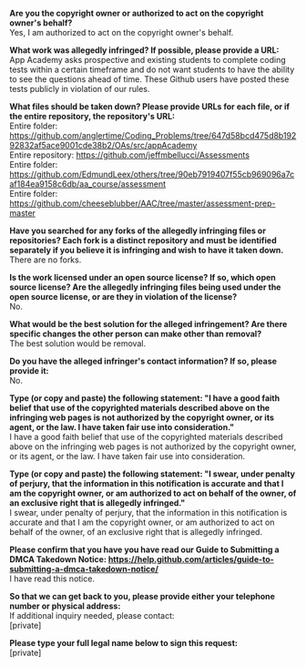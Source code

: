 **Are you the copyright owner or authorized to act on the copyright
owner's behalf?**  
Yes, I am authorized to act on the copyright owner's behalf.

**What work was allegedly infringed? If possible, please provide a URL:**  
App Academy asks prospective and existing students to complete coding
tests within a certain timeframe and do not want students to have the
ability to see the questions ahead of time. These Github users have
posted these tests publicly in violation of our rules.

**What files should be taken down? Please provide URLs for each file, or
if the entire repository, the repository's URL:**  
Entire folder: https://github.com/anglertime/Coding_Problems/tree/647d58bcd475d8b19292832af5ace9001cde38b2/OAs/src/appAcademy  
Entire repository: https://github.com/jeffmbellucci/Assessments  
Entire folder: https://github.com/EdmundLeex/others/tree/90eb7919407f55cb969096a7caf184ea9158c6db/aa_course/assessment  
Entire folder:
https://github.com/cheeseblubber/AAC/tree/master/assessment-prep-master  

**Have you searched for any forks of the allegedly infringing files or
repositories? Each fork is a distinct repository and must be
identified separately if you believe it is infringing and wish to have
it taken down.**  
There are no forks.

**Is the work licensed under an open source license? If so, which open
source license? Are the allegedly infringing files being used under
the open source license, or are they in violation of the license?**  
No.

**What would be the best solution for the alleged infringement? Are
there specific changes the other person can make other than removal?**  
The best solution would be removal.

**Do you have the alleged infringer's contact information? If so, please
provide it:**  
No.

**Type (or copy and paste) the following statement: "I have a good faith
belief that use of the copyrighted materials described above on the
infringing web pages is not authorized by the copyright owner, or its
agent, or the law. I have taken fair use into consideration."**  
I have a good faith belief that use of the copyrighted materials
described above on the infringing web pages is not authorized by the
copyright owner, or its agent, or the law. I have taken fair use into
consideration.

**Type (or copy and paste) the following statement: "I swear, under
penalty of perjury, that the information in this notification is
accurate and that I am the copyright owner, or am authorized to act on
behalf of the owner, of an exclusive right that is allegedly
infringed."**  
I swear, under penalty of perjury, that the information in this
notification is accurate and that I am the copyright owner, or am
authorized to act on behalf of the owner, of an exclusive right that
is allegedly infringed.

**Please confirm that you have you have read our Guide to Submitting a
DMCA Takedown Notice:
https://help.github.com/articles/guide-to-submitting-a-dmca-takedown-notice/**  
I have read this notice.

**So that we can get back to you, please provide either your telephone
number or physical address:**  
If additional inquiry needed, please contact:  
[private]

**Please type your full legal name below to sign this request:**  
[private]
